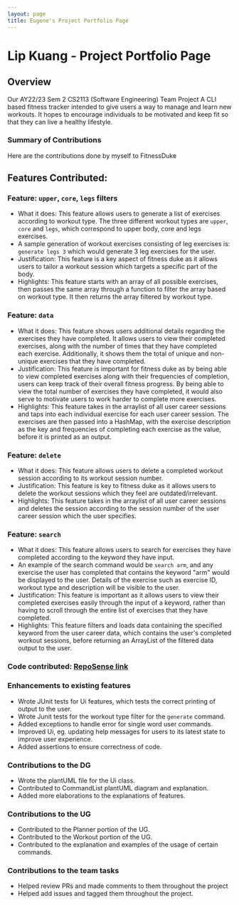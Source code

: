 ```yaml
---
layout: page
title: Eugene's Project Portfolio Page
---
```


# Lip Kuang - Project Portfolio Page

## Overview

Our AY22/23 Sem 2 CS2113 (Software Engineering) Team Project
A CLI based fitness tracker intended to give users a way to manage and learn new workouts. It hopes to encourage
individuals to be motivated and keep fit so that they can live a healthy lifestyle.

### Summary of Contributions

Here are the contributions done by myself to FitnessDuke

## Features Contributed: 

### Feature: ```upper```, ```core```, ```legs``` filters
* What it does: This feature allows users to generate a list of exercises according to workout type. The three different
workout types are ```upper```, ```core``` and ```legs```, which correspond to upper body, core and legs exercises. 
* A sample generation of workout exercises consisting of leg exercises is: ```generate legs 3``` which would generate 3 leg exercises for the user.
* Justification: This feature is a key aspect of fitness duke as it allows users to tailor a workout session which targets a specific part of the body.
* Highlights: This feature starts with an array of all possible exercises, then passes the same array through a
  function to filter the array based on workout type. It then returns the array filtered by workout type. 

### Feature: ```data``` 
* What it does: This feature shows users additional details regarding the exercises they have completed. It allows users
to view their completed exercises, along with the number of times that they have completed each exercise. Additionally,
it shows them the total of unique and non-unique exercises that they have completed.
* Justification: This feature is important for fitness duke as by being able to view completed exercises along with 
their frequencies of completion, users can keep track of their overall fitness progress. By being able to view
the total number of exercises they have completed, it would also serve to motivate users to work harder to complete more 
exercises.
* Highlights: This feature takes in the arraylist of all user career sessions and taps into each individual exercise for
each user career session. The exercises are then passed into a HashMap, with the exercise description as the key and 
frequencies of completing each exercise as the value, before it is printed as an output.

### Feature: ```delete``` 
* What it does: This feature allows users to delete a completed workout session according to its workout session number.
* Justification: This feature is key to fitness duke as it allows users to delete the workout sessions which they feel are outdated/irrelevant.
* Highlights: This feature takes in the arraylist of all user career sessions and deletes the session according to the session number of the user career session which the user specifies. 

### Feature: ```search```
* What it does: This feature allows users to search for exercises they have completed according to the keyword they have
input.
* An example of the search command would be ```search arm```, and any exercise the user has completed that contains the 
keyword "arm" would be displayed to the user. Details of the exercise such as exercise ID, workout type and description 
will be visible to the user.
* Justification: This feature is important as it allows users to view their completed exercises easily through the input
of a keyword, rather than having to scroll through the entire list of exercises that they have completed.
* Highlights: This feature filters and loads data containing the specified keyword from the user career data, which 
contains the user's completed workout sessions, before returning an ArrayList of the filtered data output to the user.

### Code contributed: [RepoSense link](https://nus-cs2113-ay2223s2.github.io/tp-dashboard/?search=L-K-Chng&sort=groupTitle&sortWithin=title&timeframe=commit&mergegroup=&groupSelect=groupByRepos&breakdown=true&checkedFileTypes=docs~functional-code~test-code~other&since=2023-02-17&tabOpen=false&zFR=false)

### Enhancements to existing features
* Wrote JUnit tests for Ui features, which tests the correct printing of output to the user.
* Wrote Junit tests for the workout type filter for the ```generate``` command.
* Added exceptions to handle error for single word user commands.
* Improved Ui, eg. updating help messages for users to its latest state to improve user experience.
* Added assertions to ensure correctness of code.

### Contributions to the DG
* Wrote the plantUML file for the Ui class.
* Contributed to CommandList plantUML diagram and explanation.
* Added more elaborations to the explanations of features.

### Contributions to the UG
* Contributed to the Planner portion of the UG.
* Contributed to the Workout portion of the UG.
* Contributed to the explanation and examples of the usage of certain commands.

### Contributions to the team tasks
* Helped review PRs and made comments to them throughout the project
* Helped add issues and tagged them throughout the project.
